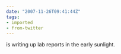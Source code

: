 ```yaml
---
date: "2007-11-26T09:41:44Z"
tags:
- imported
- from-twitter
---
```

is writing up lab reports in the early sunlight.
